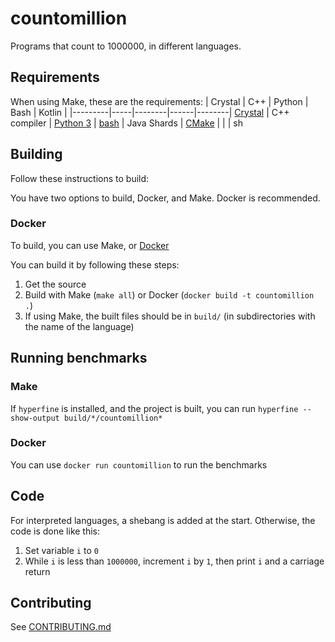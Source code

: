 # countomillion

Programs that count to 1000000, in different languages.

## Requirements

When using Make, these are the requirements:
| Crystal | C++ | Python | Bash | Kotlin |
|---------|-----|--------|------|--------|
[Crystal](https://crystal-lang.org) | C++ compiler | [Python 3](https://python.org) | [bash](https://gnu.org/software/bash/) | Java
Shards | [CMake](https://cmake.org) |  |  | sh

## Building

Follow these instructions to build:

You have two options to build, Docker, and Make. Docker is recommended.

### Docker
To build, you can use Make, or [Docker](https://docker.com)

You can build it by following these steps:
1. Get the source
2. Build with Make (`make all`) or Docker (`docker build -t countomillion .`)
3. If using Make, the built files should be in `build/` (in subdirectories with the name of the language)

## Running benchmarks

### Make

If `hyperfine` is installed, and the project is built, you can run `hyperfine --show-output build/*/countomillion*`

### Docker

You can use `docker run countomillion` to run the benchmarks

## Code

For interpreted languages, a shebang is added at the start.
Otherwise, the code is done like this:
1. Set variable `i` to `0`
2. While `i` is less than `1000000`, increment `i` by `1`, then print `i` and a carriage return

## Contributing

See [CONTRIBUTING.md](CONTRIBUTING.md)
